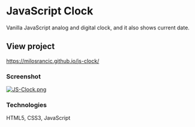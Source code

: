 # JavaScript Clock 
Vanilla JavaScript analog and digital clock, and it also shows current date. 

## View project

https://milosrancic.github.io/js-clock/

### Screenshot

[![JS-Clock.png](https://i.postimg.cc/yxvNV5BX/JS-Clock.png)](https://postimg.cc/sGGzmTMv)

### Technologies 

HTML5, CSS3, JavaScript
